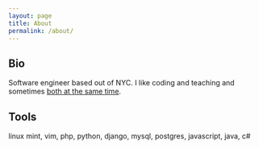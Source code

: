 ```yaml
---
layout: page
title: About
permalink: /about/
---
```


## Bio

Software engineer based out of NYC. I like coding and teaching and sometimes [both at the same time](https://scripted.org/).

## Tools

linux mint, vim, php, python, django, mysql, postgres, javascript, java, c#
